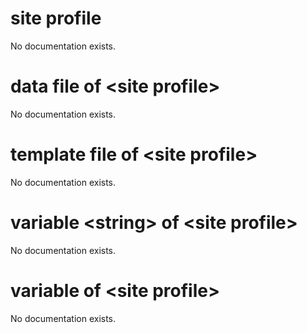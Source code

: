 # site profile

No documentation exists.

# data file of &lt;site profile&gt;

No documentation exists.

# template file of &lt;site profile&gt;

No documentation exists.

# variable &lt;string&gt; of &lt;site profile&gt;

No documentation exists.

# variable of &lt;site profile&gt;

No documentation exists.
